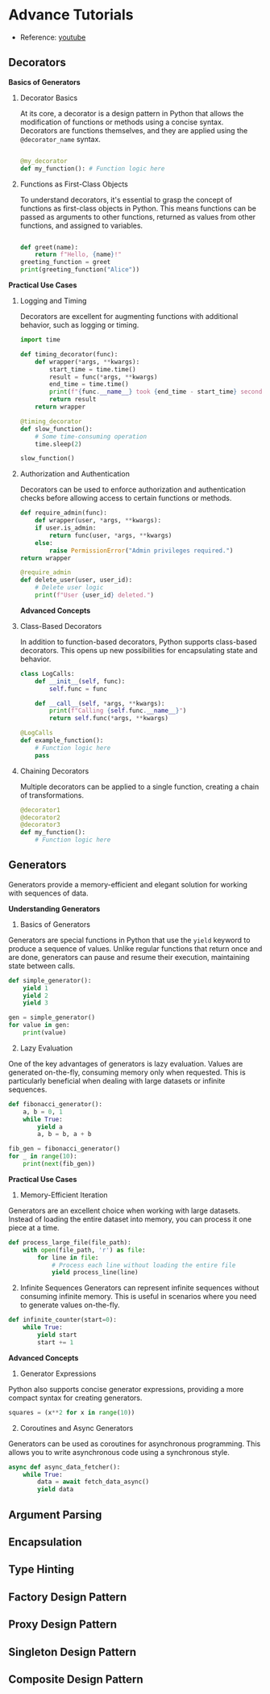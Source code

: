 # Advance Tutorials

- Reference: [youtube](https://www.youtube.com/watch?v=lox29cXvwnk&list=PL7yh-TELLS1FuqLSjl5bgiQIEH25VEmIc&index=3&ab_channel=NeuralNine)

## Decorators

**Basics of Generators**

1.  Decorator Basics

    At its core, a decorator is a design pattern in Python that allows the modification of functions or methods using a concise syntax. Decorators are functions themselves, and they are applied using the `@decorator_name` syntax.

    ```python

    @my_decorator
    def my_function(): # Function logic here
    ```

2.  Functions as First-Class Objects

    To understand decorators, it's essential to grasp the concept of functions as first-class objects in Python. This means functions can be passed as arguments to other functions, returned as values from other functions, and assigned to variables.

    ```python

    def greet(name):
        return f"Hello, {name}!"
    greeting_function = greet
    print(greeting_function("Alice"))

    ```

**Practical Use Cases**

1. Logging and Timing

   Decorators are excellent for augmenting functions with additional behavior, such as logging or timing.

   ```python
   import time

   def timing_decorator(func):
       def wrapper(*args, **kwargs):
           start_time = time.time()
           result = func(*args, **kwargs)
           end_time = time.time()
           print(f"{func.__name__} took {end_time - start_time} seconds.")
           return result
       return wrapper

   @timing_decorator
   def slow_function():
       # Some time-consuming operation
       time.sleep(2)

   slow_function()
   ```

2. Authorization and Authentication

   Decorators can be used to enforce authorization and authentication checks before allowing access to certain functions or methods.

   ```python
   def require_admin(func):
       def wrapper(user, *args, **kwargs):
       if user.is_admin:
           return func(user, *args, **kwargs)
       else:
           raise PermissionError("Admin privileges required.")
   return wrapper

   @require_admin
   def delete_user(user, user_id):
       # Delete user logic
       print(f"User {user_id} deleted.")
   ```

   **Advanced Concepts**

3. Class-Based Decorators

   In addition to function-based decorators, Python supports class-based decorators. This opens up new possibilities for encapsulating state and behavior.

   ```python
   class LogCalls:
       def __init__(self, func):
           self.func = func

       def __call__(self, *args, **kwargs):
           print(f"Calling {self.func.__name__}")
           return self.func(*args, **kwargs)

   @LogCalls
   def example_function():
       # Function logic here
       pass
   ```

4. Chaining Decorators

   Multiple decorators can be applied to a single function, creating a chain of transformations.

   ```python
   @decorator1
   @decorator2
   @decorator3
   def my_function():
       # Function logic here
   ```

## Generators

Generators provide a memory-efficient and elegant solution for working with sequences of data.

**Understanding Generators**

1. Basics of Generators

Generators are special functions in Python that use the `yield` keyword to produce a sequence of values. Unlike regular functions that return once and are done, generators can pause and resume their execution, maintaining state between calls.

```python
def simple_generator():
    yield 1
    yield 2
    yield 3

gen = simple_generator()
for value in gen:
    print(value)

```

2. Lazy Evaluation

One of the key advantages of generators is lazy evaluation. Values are generated on-the-fly, consuming memory only when requested. This is particularly beneficial when dealing with large datasets or infinite sequences.

```python
def fibonacci_generator():
    a, b = 0, 1
    while True:
        yield a
        a, b = b, a + b

fib_gen = fibonacci_generator()
for _ in range(10):
    print(next(fib_gen))
```

**Practical Use Cases**

1. Memory-Efficient Iteration

Generators are an excellent choice when working with large datasets. Instead of loading the entire dataset into memory, you can process it one piece at a time.

```python
def process_large_file(file_path):
    with open(file_path, 'r') as file:
        for line in file:
            # Process each line without loading the entire file
            yield process_line(line)
```

2. Infinite Sequences
   Generators can represent infinite sequences without consuming infinite memory. This is useful in scenarios where you need to generate values on-the-fly.

```python
def infinite_counter(start=0):
    while True:
        yield start
        start += 1
```

**Advanced Concepts**

1. Generator Expressions

Python also supports concise generator expressions, providing a more compact syntax for creating generators.

```python
squares = (x**2 for x in range(10))
```

2. Coroutines and Async Generators

Generators can be used as coroutines for asynchronous programming. This allows you to write asynchronous code using a synchronous style.

```python
async def async_data_fetcher():
    while True:
        data = await fetch_data_async()
        yield data
```

## Argument Parsing

## Encapsulation

## Type Hinting

## Factory Design Pattern

## Proxy Design Pattern

## Singleton Design Pattern

## Composite Design Pattern
